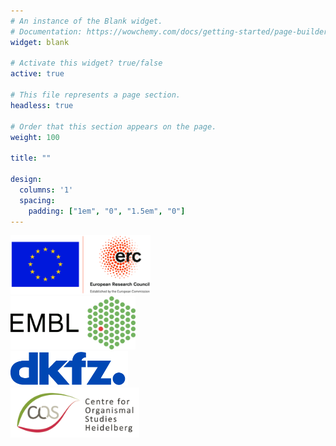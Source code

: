 ```yaml
---
# An instance of the Blank widget.
# Documentation: https://wowchemy.com/docs/getting-started/page-builder/
widget: blank

# Activate this widget? true/false
active: true

# This file represents a page section.
headless: true

# Order that this section appears on the page.
weight: 100

title: ""

design:
  columns: '1'
  spacing:
    padding: ["1em", "0", "1.5em", "0"]
---
```


<div class="row align-items-center">
    <div class="col-12 col-sm-3">
        <div class="featurette-icon">
            <a href="https://erc.europa.eu/"><img src="/media/erc-logo.png" style="display: inline-block; max-height: 95px; max-width: 75%; height: auto; width: auto;"/></a>
        </div>
    </div>
    <div class="col-12 col-sm-3 mt-4 mt-sm-0">
        <div class="featurette-icon">
            <a href="https://www.embl.org/sites/heidelberg/"><img src="/media/embl-logo.png" style="display: inline-block; max-height: 85px; max-width: 75%; height: auto; width: auto;"/></a>
        </div>
    </div>
    <div class="col-12 col-sm-3 mt-4 mt-sm-0">
        <div class="featurette-icon">
            <a href="https://www.dkfz.de/en/index.html"><img src="/media/dkfz-logo.png" style="display: inline-block; max-height: 55px; max-width: 75%; height: auto; width: auto;"/></a>
        </div>
    </div>
    <div class="col-12 col-sm-3 mt-4 mt-sm-0">
        <div class="featurette-icon">
            <a href="https://www.cos.uni-heidelberg.de/en"><img src="/media/cos-logo.png" style="display: inline-block; max-height: 80px; max-width: 75%; height: auto; width: auto;"/></a>
        </div>
    </div>
</div>
